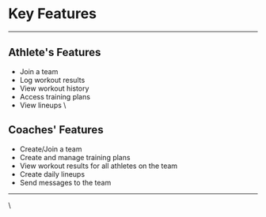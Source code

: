 # Key Features

---

## Athlete's Features

- Join a team
- Log workout results
- View workout history
- Access training plans
- View lineups
  \

## Coaches' Features

- Create/Join a team
- Create and manage training plans
- View workout results for all athletes on the team
- Create daily lineups
- Send messages to the team

---

\
